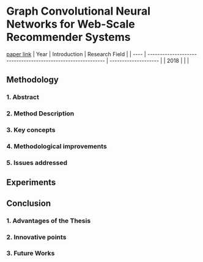 # Graph Convolutional Neural Networks for Web-Scale Recommender Systems
[paper link](https://arxiv.org/pdf/1806.01973) 
| Year | Introduction                                                         | Research Field                 |
| ---- | ------------------------------------------------------------ | -------------------- |
| 2018 |           |          |

## Methodology

### 1. Abstract

### 2. Method Description 

### 3. Key concepts
  
### 4. Methodological improvements

### 5. Issues addressed 

## Experiments
  
## Conclusion
### 1. Advantages of the Thesis
  
### 2. Innovative points
 
### 3. Future Works
